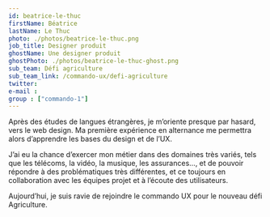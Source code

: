 ```yaml
---
id: beatrice-le-thuc
firstName: Béatrice
lastName: Le Thuc
photo: ./photos/beatrice-le-thuc.png
job_title: Designer produit
ghostName: Une designer produit
ghostPhoto: ./photos/beatrice-le-thuc-ghost.png
sub_team: Défi agriculture
sub_team_link: /commando-ux/defi-agriculture
twitter:
e-mail :
group : ["commando-1"]
---
```


Après des études de langues étrangères, je m’oriente presque par hasard, vers le web design. Ma première expérience en alternance me permettra alors d’apprendre les bases du design et de l’UX. 

J’ai eu la chance d’exercer mon métier dans des domaines très variés, tels que les télécoms, la vidéo, la musique, les assurances…, et de pouvoir répondre à des problématiques très différentes, et ce toujours en collaboration avec les équipes projet et à l’écoute des utilisateurs.

Aujourd’hui, je suis ravie de rejoindre le commando UX pour le nouveau défi Agriculture.
